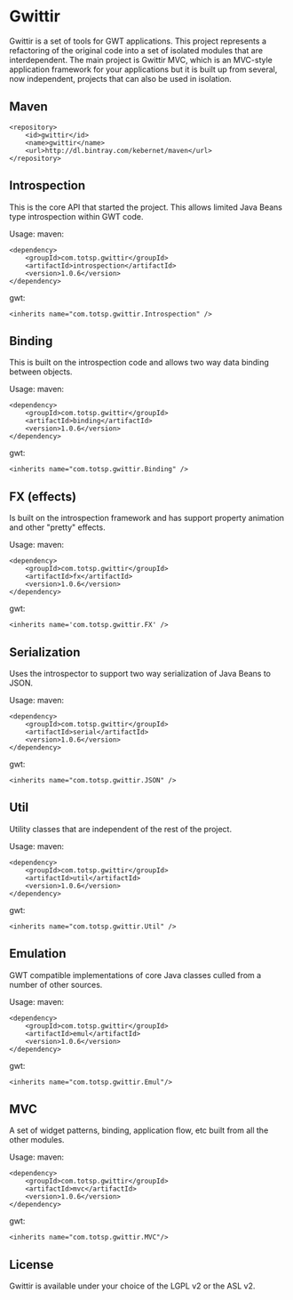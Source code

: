 Gwittir
=======

Gwittir is a set of tools for GWT applications. This project represents a refactoring
of the original code into a set of isolated modules that are interdependent. The main
project is Gwittir MVC, which is an MVC-style application framework for your applications
but it is built up from several, now independent, projects that can also be used in isolation.

Maven
-----

    <repository>
        <id>gwittir</id>
        <name>gwittir</name>
        <url>http://dl.bintray.com/kebernet/maven</url>
    </repository>


Introspection
-------------

This is the core API that started the project. This allows limited Java Beans type introspection
within GWT code.

Usage:
 maven:

    <dependency>
        <groupId>com.totsp.gwittir</groupId>
        <artifactId>introspection</artifactId>
        <version>1.0.6</version>
    </dependency>

 gwt:

    <inherits name="com.totsp.gwittir.Introspection" />

Binding
-------

This is built on the introspection code and allows two way data binding between objects.

Usage:
 maven:

    <dependency>
        <groupId>com.totsp.gwittir</groupId>
        <artifactId>binding</artifactId>
        <version>1.0.6</version>
    </dependency>

 gwt:

    <inherits name="com.totsp.gwittir.Binding" />

FX (effects)
------------


Is built on the introspection framework and has support property animation and other "pretty" effects.

Usage:
 maven:

    <dependency>
        <groupId>com.totsp.gwittir</groupId>
        <artifactId>fx</artifactId>
        <version>1.0.6</version>
    </dependency>

 gwt:

    <inherits name='com.totsp.gwittir.FX' />

Serialization
-------------

Uses the introspector to support two way serialization of Java Beans to JSON.

Usage:
 maven:

    <dependency>
        <groupId>com.totsp.gwittir</groupId>
        <artifactId>serial</artifactId>
        <version>1.0.6</version>
    </dependency>

 gwt:

    <inherits name="com.totsp.gwittir.JSON" />

Util
----

Utility classes that are independent of the rest of the project.

Usage:
 maven:

    <dependency>
        <groupId>com.totsp.gwittir</groupId>
        <artifactId>util</artifactId>
        <version>1.0.6</version>
    </dependency>

 gwt:

    <inherits name="com.totsp.gwittir.Util" />


Emulation
---------

GWT compatible implementations of core Java classes culled from a number of other sources.

Usage:
 maven:

    <dependency>
        <groupId>com.totsp.gwittir</groupId>
        <artifactId>emul</artifactId>
        <version>1.0.6</version>
    </dependency>

 gwt:

    <inherits name="com.totsp.gwittir.Emul"/>

MVC
---------

A set of widget patterns, binding, application flow, etc built from all the other modules.

Usage:
 maven:

    <dependency>
        <groupId>com.totsp.gwittir</groupId>
        <artifactId>mvc</artifactId>
        <version>1.0.6</version>
    </dependency>

 gwt:

    <inherits name="com.totsp.gwittir.MVC"/>


License
-------

Gwittir is available under your choice of the LGPL v2 or the ASL v2.